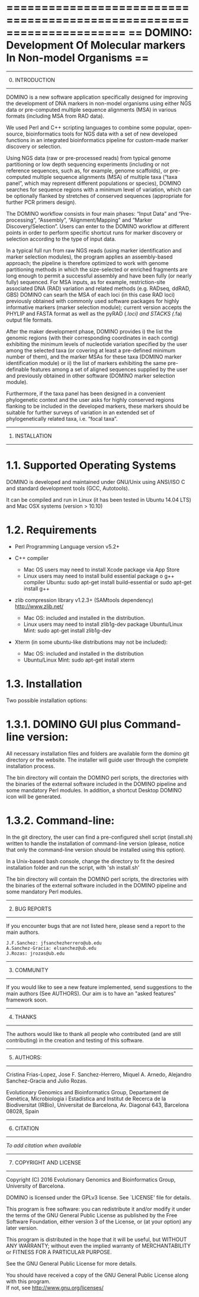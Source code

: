 =====================================================================
== DOMINO: Development Of Molecular markers In Non-model Organisms ==
=====================================================================

------------------------------
0. INTRODUCTION
------------------------------

DOMINO is a new software application specifically designed for improving the development of
DNA markers in non-model organisms using either NGS data or pre-computed multiple sequence 
alignments (MSA) in various formats (including MSA from RAD data). 

We used Perl and C++ scripting languages to combine some popular, open-source, bioinformatics
tools for NGS data with a set of new developed functions in an integrated bioinformatics
pipeline for custom-made marker discovery or selection. 

Using NGS data (raw or pre-processed reads) from typical genome partitioning or low depth
sequencing experiments (including or not reference sequences, such as, for example, genome
scaffolds), or pre-computed multiple sequence alignments (MSA) of multiple taxa 
(“taxa panel”, which may represent different populations or species), DOMINO searches for 
sequence regions with a minimum level of variation, which can be optionally flanked by 
stretches of conserved sequences (appropriate for further PCR primers design). 

The DOMINO workflow consists in four main phases: “Input Data” and “Pre-processing”, 
“Assembly”, “Alignment/Mapping” and “Marker Discovery/Selection”. Users can enter to the 
DOMINO workflow at different points in order to perform specific shortcut runs for marker 
discovery or selection according to the type of input data.

In a typical full run from raw NGS reads (using marker identification and marker selection 
modules), the program applies an assembly-based approach; the pipeline is therefore 
optimized to work with genome partitioning methods in which the size-selected or enriched 
fragments are long enough to permit a successful assembly and have been fully (or nearly 
fully) sequenced. For MSA inputs, as for example, restriction-site associated DNA (RAD) 
variation and related methods (e.g. RADseq, ddRAD, GBS) DOMINO can searh the MSA of each 
loci (in this case RAD loci) previously obtained with commonly used software packages for 
highly informative markers (marker selection module); current version accepts the PHYLIP 
and FASTA format as well as the pyRAD (*.loci) and STACKS (*.fa) output file formats. 

After the maker development phase, DOMINO provides i) the list the genomic regions (with 
their corresponding coordinates in each contig) exhibiting the minimum levels of nucleotide 
variation specified by the user among the selected taxa (or covering at least a pre-defined 
minimum number of them), and the marker MSAs for these taxa (DOMINO marker identification 
module) or ii) the list of markers exhibiting the same pre-definable features among a set 
of aligned sequences supplied by the user and previously obtained in other software (DOMINO
 marker selection module). 

Furthermore, if the taxa panel has been designed in a convenient phylogenetic context 
and the user asks for highly conserved regions flanking to be included in the developed 
markers, these markers should be suitable for further surveys of variation in an extended 
set of phylogenetically related taxa, i.e. “focal taxa”. 

------------------------------
1. INSTALLATION
------------------------------

1.1. Supported Operating Systems
================================

DOMINO is developed and maintained under GNU/Unix using ANSI/ISO C and standard 
development tools (GCC, Autotools).

It can be compiled and run in Linux (it has been tested in Ubuntu 14.04 LTS) and 
Mac OSX systems (version > 10.10)

1.2. Requirements
==================

- Perl Programming Language version v5.2+

- C++ compiler
	+ Mac OS users may need to install Xcode package via App Store
	+ Linux users may need to install build essential package o g++ compiler
		Ubuntu:
			sudo apt-get install build-essential 
			or 
			sudo apt-get install g++

- zlib compression library v1.2.3+ (SAMtools dependency) <http://www.zlib.net/>
	+ Mac OS: included and installed in the distribution.
	+ Linux users may need to install zlib1g-dev package
		Ubuntu/Linux Mint:
			sudo apt-get install zlib1g-dev
			
- Xterm (in some ubuntu-like distributions may not be included):
	+ Mac OS: included and installed in the distribution
	+ Ubuntu/Linux Mint:
		sudo apt-get install xterm


1.3. Installation
==================

Two possible installation options:

1.3.1. DOMINO GUI plus Command-line version:
=================================

All necessary installation files and folders are available form the domino git directory 
or the website. The installer will guide user through the complete installation process.
		
The bin directory will contain the DOMINO perl scripts, the directories with the binaries 
of the external software included in the DOMINO pipeline and some mandatory Perl modules. 
In addition, a shortcut Desktop DOMINO icon will be generated.

1.3.2. Command-line:
====================

In the git directory, the user can find a pre-configured shell script (install.sh) written
to handle the installation of command-line version (please, notice that only the 
command-line version should be installed using this option).

In a Unix-based bash console, change the directory to fit the desired installation folder 
and run the script, with 'sh install.sh'
	
The bin directory will contain the DOMINO perl scripts, the directories with the binaries 
of the external software included in the DOMINO pipeline and some mandatory Perl modules.


------------------------------
2. BUG REPORTS
------------------------------

If you encounter bugs that are not listed here, please send a
report to the main authors.
  	
   	J.F.Sanchez: jfsanchezherrero@ub.edu
	A.Sanchez-Gracia: elsanchez@ub.edu
   	J.Rozas: jrozas@ub.edu 


------------------------------
3. COMMUNITY
------------------------------

If you would like to see a new feature implemented, send
suggestions to the main authors (See AUTHORS). Our aim is to have an
"asked features" framework soon.


------------------------------
4. THANKS
------------------------------

The authors would like to thank all people who contributed (and are
still contributing) in the creation and testing of this software. 


------------------------------
5. AUTHORS:
------------------------------
Cristina Frias-Lopez, Jose F. Sanchez-Herrero, Miquel A. Arnedo, Alejandro Sanchez-Gracia 
and Julio Rozas.
	
Evolutionary Genomics and Bioinformatics Group, Departament de Genètica, Microbiologia i 
Estadística and Institut de Recerca de la Biodiversitat (IRBio), Universitat de Barcelona, 
Av. Diagonal 643, Barcelona 08028, Spain


------------------------------
6. CITATION
------------------------------
*To add citation when available*


------------------------------
7. COPYRIGHT AND LICENSE
------------------------------

Copyright (C) 2016 Evolutionary Genomics and Bioinformatics Group, University of Barcelona.

DOMINO is licensed under the GPLv3 license.  See `LICENSE' file for details. 

This program is free software: you can redistribute it and/or modify it under the terms of 
the GNU General Public License as published by the Free Software Foundation, either version
3 of the License, or (at your option) any later version.

This program is distributed in the hope that it will be useful, but WITHOUT ANY WARRANTY; 
without even the implied warranty of MERCHANTABILITY or FITNESS FOR A PARTICULAR PURPOSE.  

See the GNU General Public License for more details.

You should have received a copy of the GNU General Public License along with this program.  
If not, see <http://www.gnu.org/licenses/>